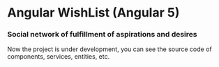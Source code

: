 <h1>Angular WishList (Angular 5)</h1>
<h3>Social network of fulfillment of aspirations and desires</h3>
<p>
Now the project is under development, you can see the source code of components, services, entities, etc.
</p>
